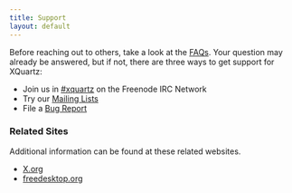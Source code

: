 ```yaml
---
title: Support
layout: default
---
```


Before reaching out to others, take a look at the [FAQs](FAQs.html).  Your question may already be answered, but if not, there are three ways to get support for XQuartz:

  * Join us in [#xquartz](irc://irc.freenode.net/xquartz) on the Freenode IRC Network
  * Try our [Mailing Lists](Mailing-Lists.html)
  * File a [Bug Report](Bug-Reporting.html)

### Related Sites ###

Additional information can be found at these related websites.

  * [X.org](http://www.x.org)
  * [freedesktop.org](http://www.freedesktop.org)
